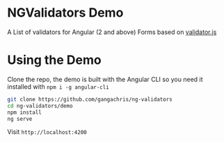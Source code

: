 # NGValidators Demo
A List of validators for Angular (2 and above) Forms based on [validator.js](https://github.com/chriso/validator.js)

# Using the Demo
Clone the repo, the demo is built with the Angular CLI so you need it installed with `npm i -g angular-cli`
```bash
git clone https://github.com/gangachris/ng-validators
cd ng-validators/demo
npm install
ng serve
```

Visit `http://localhost:4200`
